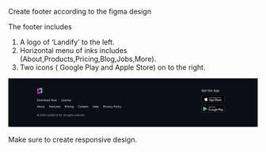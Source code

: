 Create footer according to the figma design  

The footer includes

1. A logo of ‘Landify’ to the left.
2. Horizontal menu of inks includes (About,Products,Pricing,Blog,Jobs,More).
3. Two icons ( Google Play and Apple Store) on to the right.

![Footer](https://github.com/archis-academy/html-css-assignments/blob/master/Assignment-10-Footer/6.png?raw=true)

Make sure to create responsive design.
